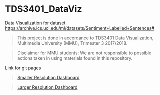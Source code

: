 # TDS3401_DataViz
Data Visualization for dataset https://archive.ics.uci.edu/ml/datasets/Sentiment+Labelled+Sentences#

> This project is done in accordance to TDS3401 Data Visualization, Multimedia University (MMU), Trimester 3 2017/2018.

> Disclaimer for MMU students: We are not responsible to possible actions taken in using materials found in this repository.

Link for git pages

> [Smaller Resolution Dashboard](https://jackwong95.github.io/TDS3401_DataViz/900%20x%20900%20Dashboard/)

> [Larger Resolution Dashboard](https://jackwong95.github.io/TDS3401_DataViz/Dashboard/)